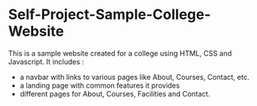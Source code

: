 # Self-Project-Sample-College-Website

This is a sample website created for a college using HTML, CSS and Javascript.
It includes :
  - a navbar with links to various pages like About, Courses, Contact, etc.
  - a landing page with common features it provides
  - different pages for About, Courses, Facilities and Contact.
